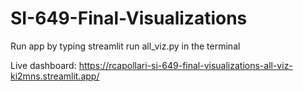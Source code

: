 # SI-649-Final-Visualizations
Run app by typing streamlit run all_viz.py in the terminal

Live dashboard: https://rcapollari-si-649-final-visualizations-all-viz-ki2mns.streamlit.app/
